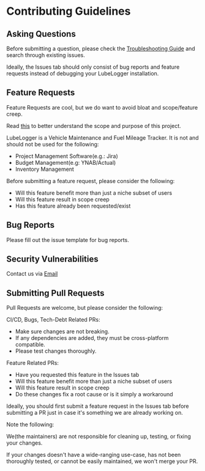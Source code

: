 # Contributing Guidelines

## Asking Questions
Before submitting a question, please check the [Troubleshooting Guide](https://docs.lubelogger.com/Installation/Troubleshooting) and search through existing issues.

Ideally, the Issues tab should only consist of bug reports and feature requests instead of debugging your LubeLogger installation.

## Feature Requests
Feature Requests are cool, but we do want to avoid bloat and scope/feature creep.

Read [this](https://github.com/hargata/lubelog/wiki/Scope-and-Purpose) to better understand the scope and purpose of this project.

LubeLogger is a Vehicle Maintenance and Fuel Mileage Tracker. 
It is not and should not be used for the following:
- Project Management Software(e.g.: Jira)
- Budget Management(e.g: YNAB/Actual)
- Inventory Management

Before submitting a feature request, please consider the following:
- Will this feature benefit more than just a niche subset of users
- Will this feature result in scope creep
- Has this feature already been requested/exist

## Bug Reports
Please fill out the issue template for bug reports.

## Security Vulnerabilities
Contact us via [Email](mailto:hargatasoftworks@gmail.com)

## Submitting Pull Requests
Pull Requests are welcome, but please consider the following:

CI/CD, Bugs, Tech-Debt Related PRs:
- Make sure changes are not breaking.
- If any dependencies are added, they must be cross-platform compatible.
- Please test changes thoroughly.

Feature Related PRs:
- Have you requested this feature in the Issues tab
- Will this feature benefit more than just a niche subset of users
- Will this feature result in scope creep
- Do these changes fix a root cause or is it simply a workaround

Ideally, you should first submit a feature request in the Issues tab before submitting a PR just in case it's something we are already working on.

Note the following:

We(the maintainers) are not responsible for cleaning up, testing, or fixing your changes.

If your changes doesn't have a wide-ranging use-case, has not been thoroughly tested, or cannot be easily maintained, we won't merge your PR.
